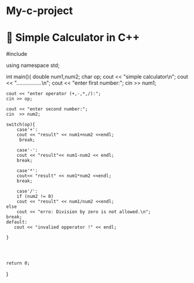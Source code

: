 # My-c-project
# 🧮 Simple Calculator in C++ 
#include <iostream>

using namespace std;

int main(){
	double num1,num2;
	char op;
	cout << "simple calculator\n";
	cout << ".................\n";
	cout << "enter first number:";
	cin >> num1;
	 
	cout << "enter operator (+,-,*,/):";
	cin >> op;
	
	cout << "enter second number:";
	cin  >> num2;
	  
	switch(op){
		case'+':
		cout << "result" << num1+num2 <<endl;
	     break;
	
		case'-':
		cout << "result"<< num1-num2 << endl;
		break;
		
		case'*':
		cout<< "result" << num1*num2 <<endl;
		break;
		
		case'/':
		if (num2 != 0)
		cout << "result" << num1/num2 <<endl;
	else
		cout << "erro: Division by zero is not allowed.\n";
	break;
	default:
	   cout << "invalied opperator !" << endl;

	}
	
	
	
	
	return 0;
}
